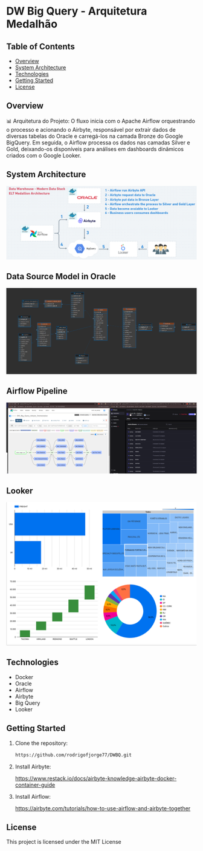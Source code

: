 # DW Big Query - Arquitetura Medalhão

## Table of Contents
- [Overview](#overview)
- [System Architecture](#system-architecture)
- [Technologies](#technologies)
- [Getting Started](#getting-started)
- [License](#license)

## Overview

📊 Arquitetura do Projeto: O fluxo inicia com o Apache Airflow orquestrando o processo e acionando o Airbyte, responsável por extrair dados de diversas tabelas do Oracle e carregá-los na camada Bronze do Google BigQuery. Em seguida, o Airflow processa os dados nas camadas Silver e Gold, deixando-os disponíveis para análises em dashboards dinâmicos criados com o Google Looker.

## System Architecture

![System Architecture](https://github.com/rodrigofjorge77/DWBQ/blob/main/assets/architecture.png)

## Data Source Model in Oracle

![System Architecture](https://github.com/rodrigofjorge77/DWSnowflake/blob/main/Assets/schema%20das%20tabelas%20na%20orgiem.png)

## Airflow Pipeline

![System Architecture](https://github.com/rodrigofjorge77/DWBQ/blob/main/assets/airflow_airbyte2.png)

## Looker

![System Architecture](https://github.com/rodrigofjorge77/DWBQ/blob/main/assets/looker.png)

## Technologies

- Docker
- Oracle
- Airflow
- Airbyte
- Big Query
- Looker

## Getting Started

1. Clone the repository:
    ```bash
    https://github.com/rodrigofjorge77/DWBQ.git
    ```

2. Install Airbyte:  

    https://www.restack.io/docs/airbyte-knowledge-airbyte-docker-container-guide

3. Install Airflow:  

    https://airbyte.com/tutorials/how-to-use-airflow-and-airbyte-together
   
## License

This project is licensed under the MIT License


